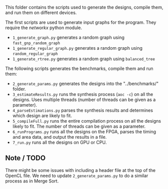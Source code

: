 
This folder contains the scripts used to generate the designs, compile them, and run them on different devices.

The first scripts are used to generate input graphs for the program. They require the *networkx* python module.

* `1_generate_graph.py` generates a random graph using `fast_gnp_random_graph`
* `1_generate_regular_graph.py` generates a random graph using `random_regular_graph` 
* `1_generate_rtree.py` generates a random graph using `balanced_tree`

The following scripts generates the benchmarks, compile them and run them:

* `2_generate_params.py` generates the designs into the "../benchmarks/" folder.
* `3_estimateResults.py` runs the synthesis process (`aoc -c`) on all the designs. Uses multiple threads (number of threads can be given as a parameter).
* `4_parseEstimations.py` parses the synthesis results and determines which design are likely to fit.
* `5_compileFull.py` runs the entire compilation process on all the designs likely to fit. The number of threads can be given as a parameter.
* `6_runPrograms.py` runs all the designs on the FPGA, parses the timing and area data, and output the results in a file.
* `7_run.py` runs all the designs on GPU or CPU.


## Note / TODO

There might be some issues with including a header file at the top of the OpenCL file. We need to update `2_generate_params.py` to do a similar process as in Merge Sort.


